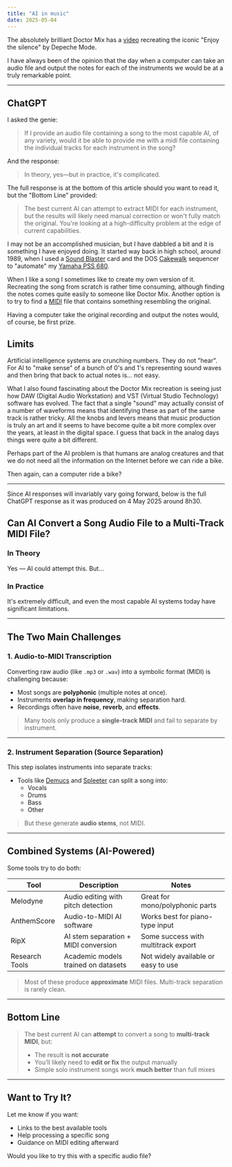 ```yaml
---
title: "AI in music"
date: 2025-05-04
---
```


The absolutely brilliant Doctor Mix has a [video](https://www.youtube.com/watch?v=A94esPv2iXQ) recreating the iconic "Enjoy the silence" by Depeche Mode.

I have always been of the opinion that the day when a computer can take an audio file and output the notes for each of the instruments we would be at a truly remarkable point.

---

## ChatGPT

I asked the genie:

> If I provide an audio file containing a song to the most capable AI, of any variety, would it be able to provide me with a midi file containing the individual tracks for each instrument in the song?

And the response:

> In theory, yes—but in practice, it's complicated.

The full response is at the bottom of this article should you want to read it, but the "Bottom Line" provided:

> The best current AI can attempt to extract MIDI for each instrument, but the results will likely need manual correction or won't fully match the original. You're looking at a high-difficulty problem at the edge of current capabilities.

I may not be an accomplished musician, but I have dabbled a bit and it is something I have enjoyed doing.  It started way back in high school, around 1989, when I used a [Sound Blaster](https://en.wikipedia.org/wiki/Sound_Blaster) card and the DOS [Cakewalk](https://en.wikipedia.org/wiki/Cakewalk_(sequencer)) sequencer to "automate" my [Yamaha PSS 680](https://www.reddit.com/r/synthesizers/comments/95rgj0/the_other_unsung_portasound_hero_pss680_is_now/).

When I like a song I sometimes like to create my own version of it.  Recreating the song from scratch is rather time consuming, although finding the notes comes quite easily to someone like Doctor Mix.  Another option is to try to find a [MIDI](https://en.wikipedia.org/wiki/MIDI) file that contains something resembling the original.

Having a computer take the original recording and output the notes would, of course, be first prize.

## Limits

Artificial intelligence systems are crunching numbers.  They do not "hear".  For AI to "make sense" of a bunch of 0's and 1's representing sound waves and then bring that back to actual notes is... not easy.

What I also found fascinating about the Doctor Mix recreation is seeing just how DAW (Digital Audio Workstation) and VST (Virtual Studio Technology) software has evolved.  The fact that a single "sound" may actually consist of a number of waveforms means that identifying these as part of the same track is rather tricky.  All the knobs and levers means that music production is truly an art and it seems to have become quite a bit more complex over the years, at least in the digital space.  I guess that back in the analog days things were quite a bit different.

Perhaps part of the AI problem is that humans are analog creatures and that we do not need all the information on the Internet before we can ride a bike.

Then again, can a computer ride a bike?

---

Since AI responses will invariably vary going forward, below is the full ChatGPT response as it was produced on 4 May 2025 around 8h30.

## Can AI Convert a Song Audio File to a Multi-Track MIDI File?

### In Theory  
Yes — AI could attempt this. But...

### In Practice  
It's extremely difficult, and even the most capable AI systems today have significant limitations.

---

## The Two Main Challenges

### 1. Audio-to-MIDI Transcription

Converting raw audio (like `.mp3` or `.wav`) into a symbolic format (MIDI) is challenging because:
- Most songs are **polyphonic** (multiple notes at once).
- Instruments **overlap in frequency**, making separation hard.
- Recordings often have **noise**, **reverb**, and **effects**.

> Many tools only produce a **single-track MIDI** and fail to separate by instrument.

---

### 2. Instrument Separation (Source Separation)

This step isolates instruments into separate tracks:
- Tools like [Demucs](https://github.com/facebookresearch/demucs) and [Spleeter](https://github.com/deezer/spleeter) can split a song into:
  - Vocals  
  - Drums  
  - Bass  
  - Other

> But these generate **audio stems**, not MIDI.

---

## Combined Systems (AI-Powered)

Some tools try to do both:

| Tool           | Description                             | Notes                                     |
|----------------|-----------------------------------------|-------------------------------------------|
| Melodyne       | Audio editing with pitch detection      | Great for mono/polyphonic parts           |
| AnthemScore    | Audio-to-MIDI AI software               | Works best for piano-type input           |
| RipX           | AI stem separation + MIDI conversion    | Some success with multitrack export       |
| Research Tools | Academic models trained on datasets     | Not widely available or easy to use       |

> Most of these produce **approximate** MIDI files. Multi-track separation is rarely clean.

---

## Bottom Line

> The best current AI can **attempt** to convert a song to **multi-track MIDI**, but:
> - The result is **not accurate**  
> - You’ll likely need to **edit or fix** the output manually  
> - Simple solo instrument songs work **much better** than full mixes

---

## Want to Try It?

Let me know if you want:
- Links to the best available tools  
- Help processing a specific song  
- Guidance on MIDI editing afterward

Would you like to try this with a specific audio file?
